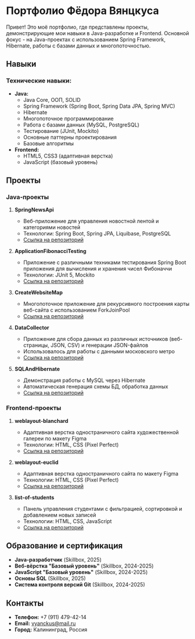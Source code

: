 # Портфолио Фёдора Вянцкуса

Привет! Это моё портфолио, где представлены проекты, демонстрирующие мои навыки в Java-разработке и Frontend. Основной фокус - на Java-проектах с использованием Spring Framework, Hibernate, работы с базами данных и многопоточностью.


## Навыки

### Технические навыки:
* **Java:**
  * Java Core, ООП, SOLID
  * Spring Framework (Spring Boot, Spring Data JPA, Spring MVC)
  * Hibernate
  * Многопоточное программирование
  * Работа с базами данных (MySQL, PostgreSQL)
  * Тестирование (JUnit, Mockito)
  * Основные паттерны проектирования
  * Базовые алгоритмы
* **Frontend:**
  * HTML5, CSS3 (адаптивная верстка)
  * JavaScript (базовый уровень)


## Проекты

### Java-проекты

1. **SpringNewsApi**
   * Веб-приложение для управления новостной лентой и категориями новостей
   * Технологии: Spring Boot, Spring JPA, Liquibase, PostgreSQL
   * [Ссылка на репозиторий](java/SpringNewsApi)

2. **ApplicationFibonacciTesting**
   * Приложение с различными техниками тестирования Spring Boot приложения для вычисления и хранения чисел Фибоначчи
   * Технологии: JUnit 5, Mockito
   * [Ссылка на репозиторий](java/ApplicationFibonacciTesting)

3. **CreateWebsiteMap**
   * Многопоточное приложение для рекурсивного построения карты веб-сайта с использованием ForkJoinPool
   * [Ссылка на репозиторий](java/CreateWebsiteMap)

4. **DataCollector**
   * Приложение для сбора данных из различных источников (веб-страницы, JSON, CSV) и генерации JSON-файлов
   * Использовалось для работы с данными московского метро
   * [Ссылка на репозиторий](java/DataCollector)

5. **SQLAndHibernate**
   * Демонстрация работы с MySQL через Hibernate
   * Автоматическая генерация схемы БД, обработка данных
   * [Ссылка на репозиторий](java/SQLAndHibernate)

### Frontend-проекты

1. **weblayout-blanchard**
   * Адаптивная верстка одностраничного сайта художественной галереи по макету Figma
   * Технологии: HTML, CSS (Pixel Perfect)
   * [Ссылка на репозиторий](frontend/weblayout-blanchard)

2. **weblayout-euclid**
   * Адаптивная верстка одностраничного сайта по макету Figma
   * Технологии: HTML, CSS (Pixel Perfect)
   * [Ссылка на репозиторий](frontend/weblayout-euclid)

3. **list-of-students**
   * Панель управления студентами с фильтрацией, сортировкой и добавлением новых записей
   * Технологии: HTML, CSS, JavaScript
   * [Ссылка на репозиторий](frontend/list-of-students)


## Образование и сертификация

- **Java-разработчик** (Skillbox, 2025)
- **Веб-вёрстка "Базовый уровень"** (Skillbox, 2024-2025)
- **JavaScript "Базовый уровень"** (Skillbox, 2024-2025)
- **Основы SQL** (Skillbox, 2025)
- **Система контроля версий Git** (Skillbox, 2024-2025)


## Контакты

- **Телефон:** +7 (911) 479-42-14
- **Email:** [vyanckus@mail.ru](mailto:vyanckus@mail.ru)
- **Город:** Калининград, Россия
